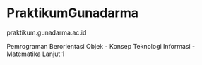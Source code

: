 <!--pppppppppppppppppppppppppppppppppppppppppppppppppppppppppppppppppppppppsppppppppppppppppppppppppppppppppppppppppp
ppppppppppppppppppppppppppppppppppppppppppppppppppp-->
# PraktikumGunadarma
praktikum.gunadarma.ac.id

Pemrograman Berorientasi Objek - Konsep Teknologi Informasi - Matematika Lanjut 1
